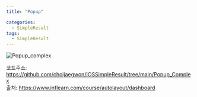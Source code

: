 ```yaml
---
title: "Popup"

categories:
  - SimpleResult
tags:
  - SimpleResult
---  
```


![Popup_complex](https://user-images.githubusercontent.com/68246962/153746381-588c2077-3033-4290-81d9-29bed59240d7.gif)  

코드주소: <https://github.com/choijaegwon/IOSSimpleResult/tree/main/Popup_Complex>  
출처: <https://www.inflearn.com/course/autolayout/dashboard>